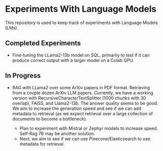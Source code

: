 # Experiments With Language Models

This repository is used to keep track of experiments with Language Models (LMs).

## Completed Experiments

- Fine-tuning the LLama2-13b model on SQL, primarily to test if it can produce correct output with a larger model on a Colab GPU.

## In Progress

- RAG with LLama2 over some ArXiv papers in PDF format. Retrieving from a couple dozen ArXiv LLM papers. Currently, we have a working version with RecursiveCharacterTextSplitter (1000 chunks with 30 overlap), FAISS, and Llama2-13b. The answer quality seems to be good. We aim to increase the generation speed and see if we can add metadata to retrieval (as we expect retrieval over a large collection of documents to become a bottleneck).

    - Plan to experiment with Mistral or Zephyr models to increase speed. Self-Rag 7B may be another solution.
    - Next, we aim to see if we can use Pinecone/Elasticsearch to use metadata for retrieval.
